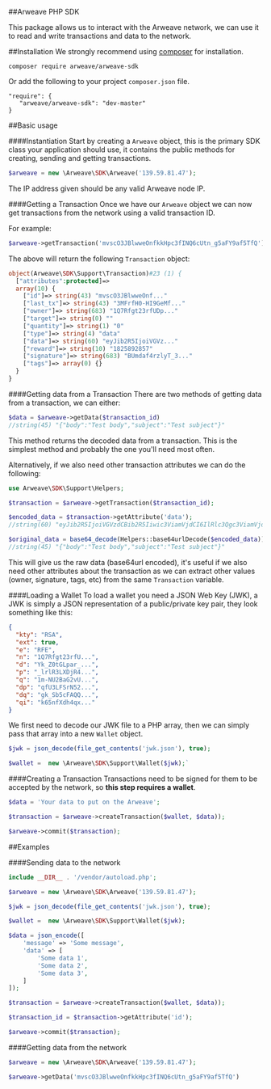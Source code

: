 ##Arweave PHP SDK

This package allows us to interact with the Arweave network, we can use it to read and write transactions and data to the network.

##Installation
We strongly recommend using [composer](https://getcomposer.org) for installation.

`composer require arweave/arweave-sdk`

Or add the following to your project `composer.json` file.

```
"require": {
   "arweave/arweave-sdk": "dev-master"
}
```

##Basic usage


####Instantiation
Start by creating a `Arweave` object, this is the primary SDK class your application should use, it contains the public methods for creating, sending and getting transactions.


```php
$arweave = new \Arweave\SDK\Arweave('139.59.81.47');
```

The IP address given should be any valid Arweave node IP.

####Getting a Transaction
Once we have our `Arweave` object we can now get transactions from the network using a valid transaction ID.

For example:
```php
$arweave->getTransaction('mvscO3JBlwweOnfkkHpc3fINQ6cUtn_g5aFY9af5TfQ');
```

The above will return the following `Transaction` object:

```php
object(Arweave\SDK\Support\Transaction)#23 (1) {
  ["attributes":protected]=>
  array(10) {
    ["id"]=> string(43) "mvscO3JBlwweOnf..."
    ["last_tx"]=> string(43) "3MFrfH0-HI9GeMf..."
    ["owner"]=> string(683) "1Q7Rfgt23rfUDp..."
    ["target"]=> string(0) ""
    ["quantity"]=> string(1) "0"
    ["type"]=> string(4) "data"
    ["data"]=> string(60) "eyJib2R5IjoiVGVz..."
    ["reward"]=> string(10) "1825892857"
    ["signature"]=> string(683) "BUmdaf4rzlyT_3..."
    ["tags"]=> array(0) {}
  }
}
```

####Getting data from a Transaction
There are two methods of getting data from a transaction, we can either:

```php
$data = $arweave->getData($transaction_id)
//string(45) "{"body":"Test body","subject":"Test subject"}"
```

This method returns the decoded data from a transaction. This is the simplest method and probably the one you'll need most often.

Alternatively, if we also need other transaction attributes we can do the following:



```php
use Arweave\SDK\Support\Helpers;

$transaction = $arweave->getTransaction($transaction_id);

$encoded_data = $transaction->getAttribute('data');
//string(60) "eyJib2R5IjoiVGVzdCBib2R5Iiwic3ViamVjdCI6IlRlc3Qgc3ViamVjdCJ9"

$original_data = base64_decode(Helpers::base64urlDecode($encoded_data));
//string(45) "{"body":"Test body","subject":"Test subject"}"
```
This will give us the raw data (base64url encoded), it's useful if we also need other attributes about the transaction as we can extract other values (owner, signature, tags, etc) from the same `Transaction` variable.



####Loading a Wallet
To load a wallet you need a JSON Web Key (JWK), a JWK is simply a JSON representation of a public/private key pair, they look something like this:

```json
{
  "kty": "RSA",
  "ext": true,
  "e": "RFE",
  "n": "1Q7Rfgt23rfU...",
  "d": "Yk_Z0tGLpar_...",
  "p": "_lrlR3LXDjR4...",
  "q": "1m-NU2BaG2vU...",
  "dp": "qfU3LFSrN52...",
  "dq": "gk_Sb5cFAQQ...",
  "qi": "k65nfXdh4qx..."
}
``` 

We first need to decode our JWK file to a PHP array, then we can simply pass that array into a new `Wallet` object.

```php
$jwk = json_decode(file_get_contents('jwk.json'), true);

$wallet =  new \Arweave\SDK\Support\Wallet($jwk);`
```

####Creating a Transaction
Transactions need to be signed for them to be accepted by the network, so **this step requires a wallet**.

```php
$data = 'Your data to put on the Arweave';

$transaction = $arweave->createTransaction($wallet, $data));

$arweave->commit($transaction);
```


##Examples


####Sending data to the network 


```php
include __DIR__ . '/vendor/autoload.php';

$arweave = new \Arweave\SDK\Arweave('139.59.81.47');

$jwk = json_decode(file_get_contents('jwk.json'), true);

$wallet =  new \Arweave\SDK\Support\Wallet($jwk);

$data = json_encode([
	'message' => 'Some message',
	'data' => [
		'Some data 1',
		'Some data 2',
		'Some data 3',
	]
]);

$transaction = $arweave->createTransaction($wallet, $data));

$transaction_id = $transaction->getAttribute('id');

$arweave->commit($transaction);
```

####Getting data from the network
```php
$arweave = new \Arweave\SDK\Arweave('139.59.81.47');

$arweave->getData('mvscO3JBlwweOnfkkHpc3fINQ6cUtn_g5aFY9af5TfQ')
```

